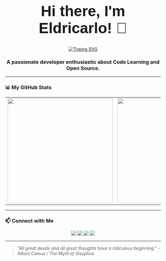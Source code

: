 <div align="center">
  <h1 style="border-bottom: none; font-family: Arial, sans-serif; font-size: 48px;">Hi there, I'm Eldricarlo! 👋</h1>
</div>

<div align="center">
  <a href="https://git.io/typing-svg"><img src="https://readme-typing-svg.demolab.com?font=Fira+Code&pause=1000&color=F75C7E&width=550&lines=Though+just+a+student%2C+young+and+keen%2C;In+every+line+of+code%2C+a+world+is+seen.;With+syntax%2C+style%2C+I+strive+to+mend%2C;A+useful+project%2C+a+helpful+friend.;A+flicker's+hope%2C+a+gentle+gleam%2C;To+add+a+light+to+the+world's+great+stream.;An+architect's+dream%2C+a+goal+so+high%2C;To+build+and+shape+beneath+the+sky.;May+you%2C+as+well%2C+find+your+own+way%2C;And+be+the+person+you+are+today%2C;And+strive+to+be%2C+with+all+your+might%2C;A+shining+star+in+your+own+light." alt="Typing SVG" /></a>
</div>

<div align="center">
  <h3>A passionate developer enthusiastic about Code Learning and Open Source.</h3>
</div>

---
<!--
### 🛠️ My Tech Stack
<p align="center">
  <a href="https://skillicons.dev">
    <img src="https://skillicons.dev/icons?i=js,html,css,react,vue,nodejs,python,docker,git" />
  </a>
</p>

---
-->

### 📊 My GitHub Stats
<div align="center">
  <table>
    <tr>
      <td>
        <a href="https://github.com/anuraghazra/github-readme-stats">
          <img src="https://github-readme-stats.vercel.app/api?username=eldricarlo&show_icons=true&theme=dark&rank_icon=github&hide=stars,prs,contribs" width="340" hight="450"/>
        </a>
      </td>
      <td>
        <a href="https://github.com/anuraghazra/github-readme-stats">
          <img src="https://github-readme-stats.vercel.app/api/top-langs/?username=eldricarlo&langs_count=8&theme=dark" width="340" hight="450"/>
        </a>
      </td>
    </tr>
  </table>
</div>

---

### 📫 Connect with Me
<p align="center">
  <a href="mailto:eldric520lol@gmail.com" target="_blank"><img src="https://img.shields.io/badge/Gmail-D14836?style=for-the-badge&logo=gmail&logoColor=white" /></a>
  <a href="mailto:eldric520@outlook.com" target="_blank"><img src="https://img.shields.io/badge/Outlook-0078D4?style=for-the-badge&logo=microsoft-outlook&logoColor=white" /></a>
  <a href="https://discord.com/Aaron/eldric520" target="_blank"><img src="https://img.shields.io/badge/Discord-5865F2?style=for-the-badge&logo=discord&logoColor=white" /></a>
  <a href="https://www.reddit.com/Edlric/Eldric520" target="_blank"><img src="https://img.shields.io/badge/Reddit-FF4500?style=for-the-badge&logo=reddit&logoColor=white" /></a>
<!--
  <a href="https://www.linkedin.com/in/your-linkedin-username" target="_blank"><img src="https://img.shields.io/badge/LinkedIn-0077B5?style=for-the-badge&logo=linkedin&logoColor=white" /></a>
  <a href="https://twitter.com/your-twitter-handle" target="_blank"><img src="https://img.shields.io/badge/Twitter-1DA1F2?style=for-the-badge&logo=twitter&logoColor=white" /></a>
-->
</p>

---
> *"All great deeds and all great thoughts have a ridiculous beginning." - Albert Camus / The Myth of Sisyphus*
